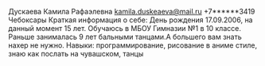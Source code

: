 Дускаева Камила Рафаэлевна
kamila.duskeaeva@mail.ru
+7******3419
Чебоксары
Краткая информация о себе: День рождения 17.09.2006, на данный момент 15 лет. Обучаюсь в МБОУ Гимназии №1 в 10 классе. Раньше занималась 9 лет бальными танцами.А большего вам знать нахер не нужно.
Навыки: программирование, рисование в аниме стиле, знаю как послать на чувашском, танцы